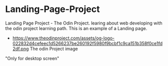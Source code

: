 # Landing-Page-Project
Landing Page Project - The Odin Project. 
learing about web developing with the odin project learning path.
This is an example of a Landing page.
- https://www.theodinproject.com/assets/og-logo-022832d4cefeec1d5266237be260192f5980f9bcbf1c9ca151b358f0ce1fd2df.png
The odin Project image

"Only for desktop screen"